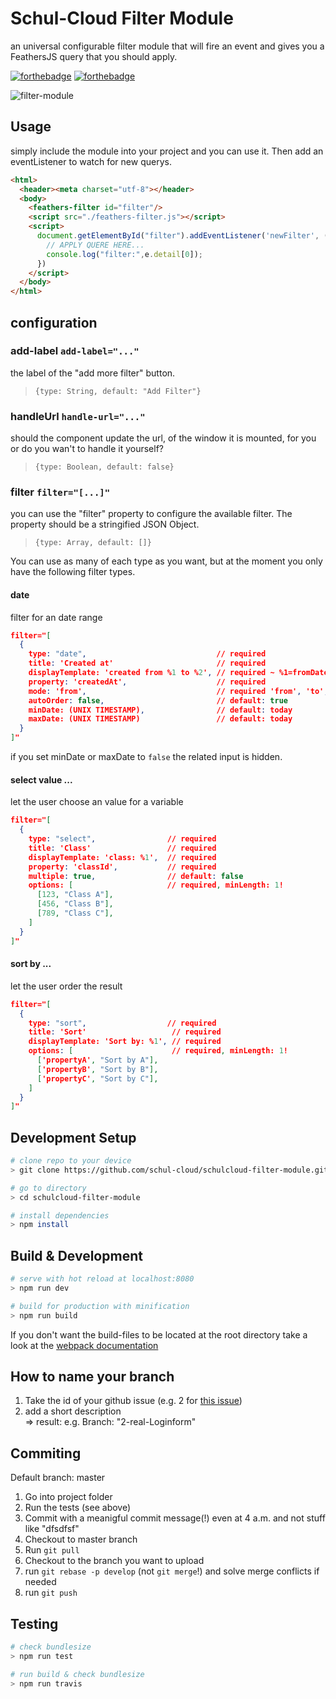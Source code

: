 # Schul-Cloud Filter Module

an universal configurable filter module that will fire an event 
and gives you a FeathersJS query that you should apply.

[![forthebadge](http://forthebadge.com/images/badges/made-with-vue.svg)](http://forthebadge.com)
[![forthebadge](http://forthebadge.com/images/badges/built-with-love.svg)](http://forthebadge.com)

![filter-module](https://user-images.githubusercontent.com/22987140/36727522-db3ee16e-1bbd-11e8-91d2-426e0bebb306.PNG)

## Usage
simply include the module into your project and you can use it.
Then add an eventListener to watch for new querys.
```html
<html>
  <header><meta charset="utf-8"></header>
  <body>
    <feathers-filter id="filter"/>
    <script src="./feathers-filter.js"></script>
    <script>
      document.getElementById("filter").addEventListener('newFilter', (e) => {
        // APPLY QUERE HERE...
        console.log("filter:",e.detail[0]);
      })
    </script>
  </body>
</html>
```

## configuration

### add-label `add-label="..."`

the label of the "add more filter" button.

> `{type: String, default: "Add Filter"}`

### handleUrl `handle-url="..."`

should the component update the url, of the window it is mounted, 
for you or do you wan't to handle it yourself?

> `{type: Boolean, default: false}`

### filter `filter="[...]"`
you can use the "filter" property to configure the available filter. 
The property should be a stringified JSON Object. 

> `{type: Array, default: []}`

You can use as many of each type as you want, but at the moment you only have the following filter types. 

#### date
filter for an date range
```json
filter="[
  {
    type: "date",                             // required
    title: 'Created at'                       // required
    displayTemplate: 'created from %1 to %2', // required ~ %1=fromDate, %2=toDate
    property: 'createdAt',                    // required
    mode: 'from',                             // required 'from', 'to', 'fromto'
    autoOrder: false,                         // default: true
    minDate: (UNIX TIMESTAMP),                // default: today
    maxDate: (UNIX TIMESTAMP)                 // default: today
  }
]" 
```
if you set minDate or maxDate to `false` the related input is hidden.

#### select value ...
let the user choose an value for a variable
```json
filter="[
  {
    type: "select",                // required
    title: 'Class'                 // required
    displayTemplate: 'class: %1',  // required
    property: 'classId',           // required
    multiple: true,                // default: false
    options: [                     // required, minLength: 1!
      [123, "Class A"],
      [456, "Class B"],
      [789, "Class C"],
    ]
  }
]" 
```

#### sort by ...
let the user order the result
```json
filter="[
  {
    type: "sort",                  // required
    title: 'Sort'                   // required
    displayTemplate: 'Sort by: %1', // required
    options: [                      // required, minLength: 1!
      ['propertyA', "Sort by A"],
      ['propertyB', "Sort by B"],
      ['propertyC', "Sort by C"],
    ]
  }
]" 
```

## Development Setup

``` bash
# clone repo to your device
> git clone https://github.com/schul-cloud/schulcloud-filter-module.git

# go to directory
> cd schulcloud-filter-module

# install dependencies
> npm install
```

## Build & Development

``` bash
# serve with hot reload at localhost:8080
> npm run dev

# build for production with minification
> npm run build
```

If you don't want the build-files to be located at the root directory 
take a look at the [webpack documentation](https://webpack.js.org/guides/public-path/)

## How to name your branch

1. Take the id of your github issue (e.g. 2 for [this issue](https://github.com/schul-cloud/schulcloud-content-editor/issues/2))
2. add a short description <br>
=> result: e.g. Branch: "2-real-Loginform"

## Commiting

Default branch: master

1. Go into project folder
2. Run the tests (see above)
3. Commit with a meanigful commit message(!) even at 4 a.m. and not stuff like "dfsdfsf"
4. Checkout to master branch
5. Run `git pull`
6. Checkout to the branch you want to upload
7. run `git rebase -p develop` (not `git merge`!) and solve merge conflicts if needed
8. run `git push`

## Testing
``` bash
# check bundlesize
> npm run test

# run build & check bundlesize
> npm run travis
```
